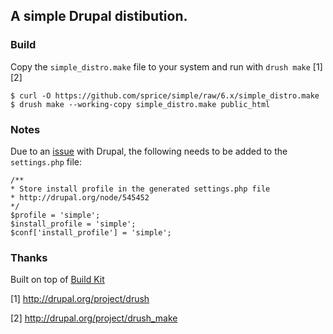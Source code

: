 ## A simple Drupal distibution.

### Build

Copy the `simple_distro.make` file to your system and run with `drush make` [1][2]

    $ curl -O https://github.com/sprice/simple/raw/6.x/simple_distro.make
    $ drush make --working-copy simple_distro.make public_html

### Notes

Due to an [issue](http://drupal.org/node/545452) with Drupal, the following
needs to be added to the `settings.php` file:

    /**
    * Store install profile in the generated settings.php file
    * http://drupal.org/node/545452
    */
    $profile = 'simple';
    $install_profile = 'simple';
    $conf['install_profile'] = 'simple';

### Thanks

Built on top of [Build Kit](http://drupal.org/project/buildkit)

[1] http://drupal.org/project/drush

[2] http://drupal.org/project/drush_make